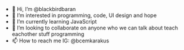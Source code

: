 - 👋 Hi, I’m @blackbirdbaran
- 👀 I’m interested in programming, code, UI design and hope
- 🌱 I’m currently learning JavaScript
- 💞️ I’m looking to collaborate on anyone who we can talk about teach eachother stuff programming
- 📫 How to reach me IG: @bcemkarakus

<!---
blackbirdbaran/blackbirdbaran is a ✨ special ✨ repository because its `README.md` (this file) appears on your GitHub profile.
You can click the Preview link to take a look at your changes.
--->
